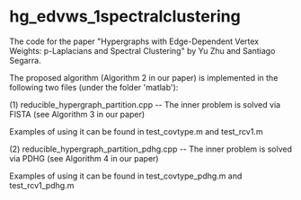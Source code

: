 # hg_edvws_1spectralclustering

The code for the paper "Hypergraphs with Edge-Dependent Vertex Weights: p-Laplacians and Spectral Clustering" by Yu Zhu and Santiago Segarra.

The proposed algorithm (Algorithm 2 in our paper) is implemented in the following two files (under the folder 'matlab'):

(1) reducible_hypergraph_partition.cpp       --  The inner problem is solved via FISTA (see Algorithm 3 in our paper)

Examples of using it can be found in test_covtype.m and test_rcv1.m

(2) reducible_hypergraph_partition_pdhg.cpp  --  The inner problem is solved via PDHG  (see Algorithm 4 in our paper) 

Examples of using it can be found in test_covtype_pdhg.m and test_rcv1_pdhg.m
